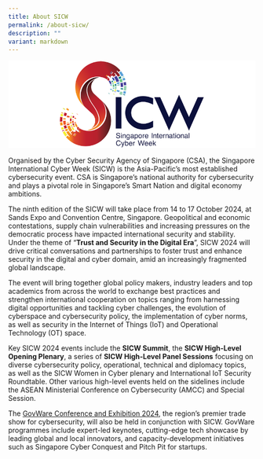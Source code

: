 ```yaml
---
title: About SICW
permalink: /about-sicw/
description: ""
variant: markdown
---
```

![SICW](/images/logos/logo-sicw-full-wspace-lr-h300.png)

Organised by the Cyber Security Agency of Singapore (CSA), the Singapore International Cyber Week (SICW) is the Asia-Pacific’s most established cybersecurity event. CSA is Singapore’s national authority for cybersecurity and plays a pivotal role in Singapore’s Smart Nation and digital economy ambitions.  

The ninth edition of the SICW will take place from 14 to 17 October 2024, at Sands Expo and Convention Centre, Singapore. Geopolitical and economic contestations, supply chain vulnerabilities and increasing pressures on the democratic process have impacted international security and stability. Under the theme of “**Trust and Security in the Digital Era**”, SICW 2024 will drive critical conversations and partnerships to foster trust and enhance security in the digital and cyber domain, amid an increasingly fragmented global landscape.  

The event will bring together global policy makers, industry leaders and top academics from across the world to exchange best practices and strengthen international cooperation on topics ranging from harnessing digital opportunities and tackling cyber challenges, the evolution of cyberspace and cybersecurity policy, the implementation of cyber norms, as well as security in the Internet of Things (IoT) and Operational Technology (OT) space.  

Key SICW 2024 events include the **SICW Summit**, the **SICW High-Level Opening Plenary**, a series of **SICW High-Level Panel Sessions** focusing on diverse cybersecurity policy, operational, technical and diplomacy topics, as well as the SICW Women in Cyber plenary and International IoT Security Roundtable. Other various high-level events held on the sidelines include the ASEAN Ministerial Conference on Cybersecurity (AMCC) and Special Session. 

The [GovWare Conference and Exhibition 2024](https://www.govware.sg/govware/2024/event-info), the region’s premier trade show for cybersecurity, will also be held in conjunction with SICW. GovWare programmes include expert-led keynotes, cutting-edge tech showcase by leading global and local innovators, and capacity-development initiatives such as Singapore Cyber Conquest and Pitch Pit for startups.